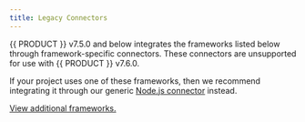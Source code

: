 ```yaml
---
title: Legacy Connectors
---
```


{{ PRODUCT }} v7.5.0 and below integrates the frameworks listed below through framework-specific connectors. These connectors are unsupported for use with {{ PRODUCT }} v7.6.0.

<Callout type="important">

  If your project uses one of these frameworks, then we recommend integrating it through our generic [Node.js connector](/applications/sites_frameworks/getting_started/nodejs_connector) instead.

</Callout>

<V7LegacyFrameworks />

[View additional frameworks.](/applications/sites_frameworks/getting_started)
